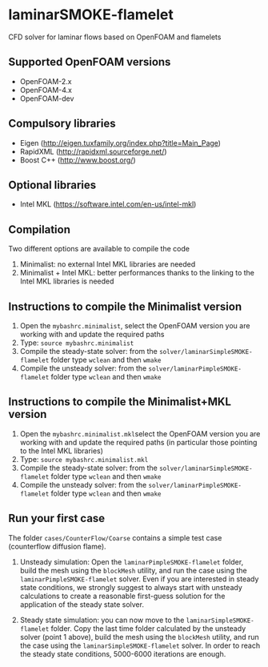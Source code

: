 laminarSMOKE-flamelet
=====================
CFD solver for laminar flows based on OpenFOAM and flamelets

Supported OpenFOAM versions
---------------------------
- OpenFOAM-2.x
- OpenFOAM-4.x
- OpenFOAM-dev

Compulsory libraries
--------------------
- Eigen (http://eigen.tuxfamily.org/index.php?title=Main_Page)
- RapidXML (http://rapidxml.sourceforge.net/)
- Boost C++ (http://www.boost.org/)

Optional libraries
------------------
- Intel MKL (https://software.intel.com/en-us/intel-mkl)

Compilation
-----------
Two different options are available to compile the code
1. Minimalist: no external Intel MKL libraries are needed
2. Minimalist + Intel MKL: better performances thanks to the linking to the Intel MKL libraries is needed


Instructions to compile the Minimalist version
----------------------------------------------
1. Open the `mybashrc.minimalist`, select the OpenFOAM version you are working with and update the required paths
2. Type: `source mybashrc.minimalist`
3. Compile the steady-state solver: from the `solver/laminarSimpleSMOKE-flamelet` folder type `wclean` and then `wmake`
4. Compile the unsteady solver: from the `solver/laminarPimpleSMOKE-flamelet` folder type `wclean` and then `wmake`


Instructions to compile the Minimalist+MKL version
--------------------------------------------------
1. Open the `mybashrc.minimalist.mkl`select the OpenFOAM version you are working with and update the required paths (in particular those pointing to the Intel MKL libraries)
2. Type: `source mybashrc.minimalist.mkl`
3. Compile the steady-state solver: from the `solver/laminarSimpleSMOKE-flamelet` folder type `wclean` and then `wmake`
4. Compile the unsteady solver: from the `solver/laminarPimpleSMOKE-flamelet` folder type `wclean` and then `wmake`


Run your first case
-------------------
The folder `cases/CounterFlow/Coarse` contains a simple test case (counterflow diffusion flame).

1. Unsteady simulation: Open the `laminarPimpleSMOKE-flamelet` folder, build the mesh using the `blockMesh` utility, and run the case using the `laminarPimpleSMOKE-flamelet` solver. Even if you are interested in steady state conditions, we strongly suggest to always start with unsteady calculations to create a reasonable first-guess solution for the application of the steady state solver.

2. Steady state simulation: you can now move to the `laminarSimpleSMOKE-flamelet` folder. Copy the last time folder calculated by the unsteady solver (point 1 above), build the mesh using the `blockMesh` utility, and run the case using the `laminarSimpleSMOKE-flamelet` solver. In order to reach the steady state conditions, 5000-6000 iterations are enough.
